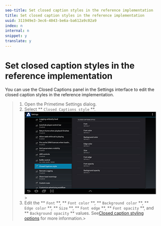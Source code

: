 ```yaml
---
seo-title: Set closed caption styles in the reference implementation
title: Set closed caption styles in the reference implementation
uuid: 311949e3-3ec6-4043-be6a-ba612a9c02a9
index: n
internal: n
snippet: y
translate: y
---
```


# Set closed caption styles in the reference implementation

You can use the Closed Captions panel in the Settings interface to edit the closed caption styles in the reference implementation.

>1. Open the Primetime Settings dialog.
>1. Select ** `Closed Captions style` **.
>   <a id="fig_5C7A4E8F0390404F97E667364DB8B0A6"></a> ![](images/cc-configuration.jpg)>
>1. Edit the ** `Font` **, ** `Font color` **, ** `Background color` **, ** `Edge color` **, ** `Size` **, ** `Font edge` **, ** `Font opacity` **, and ** `Background opacity` ** values.
>   See[Closed caption styling options](http://help.adobe.com/en_US/primetime/psdk/android/index.html#PSDKs-reference-Closed_caption_styling_options) for more information.>
